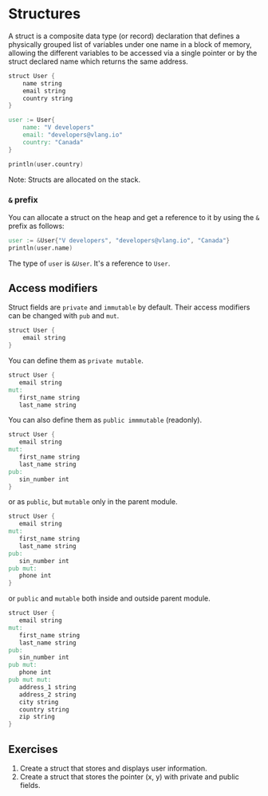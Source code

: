 # Structures

A struct is a composite data type (or record) declaration that defines a physically grouped list of variables under one name in a block of memory, allowing the different variables to be accessed via a single pointer or by the struct declared name which returns the same address.

```v
struct User {
    name string
    email string
    country string
}

user := User{
    name: "V developers"
    email: "developers@vlang.io"
    country: "Canada"
}

println(user.country)
```

Note: Structs are allocated on the stack.

### `&` prefix

You can allocate a struct on the heap and get a reference to it by using the `&` prefix as follows:

```v
user := &User{"V developers", "developers@vlang.io", "Canada"}
println(user.name)
```

The type of `user` is `&User`. It's a reference to `User`.

## Access modifiers

Struct fields are `private` and `immutable` by default. Their access modifiers can be changed with `pub` and `mut`.

```v
struct User {
    email string
}
 ```

 You can define them as `private mutable`.

 ```v
struct User {
    email string
mut:
    first_name string
    last_name string
 ```

You can also define them as `public immmutable` (readonly).

 ```v
struct User {
    email string
mut:
    first_name string
    last_name string
pub:
    sin_number int
}
 ```

or as `public`, but `mutable` only in the parent module.

 ```v
struct User {
    email string
mut:
    first_name string
    last_name string
pub:
    sin_number int
pub mut:
    phone int
}
 ```

or `public` and `mutable` both inside and outside parent module.

 ```v
struct User {
    email string
mut:
    first_name string
    last_name string
pub:
    sin_number int
pub mut:
    phone int
pub mut mut:
    address_1 string
    address_2 string
    city string
    country string
    zip string
}
 ```

## Exercises

1. Create a struct that stores and displays user information.
2. Create a struct that stores the pointer (x, y) with private and public fields.
